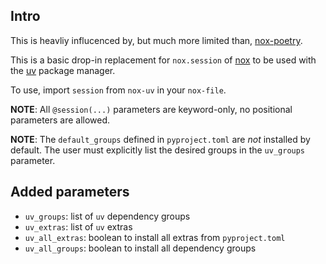 ## Intro

This is heavliy influcenced by, but much more limited than, 
[nox-poetry](https://nox-poetry.readthedocs.io).

This is a basic drop-in replacement for `nox.session` of [nox](https://nox.thea.codes/) to be used 
with the [uv](https://docs.astral.sh/uv/) package manager.

To use, import `session` from `nox-uv` in your `nox-file`.

**NOTE**: All `@session(...)` parameters are keyword-only, no positional parameters are allowed.

**NOTE**: The `default_groups` defined in `pyproject.toml` are _not_ installed by default. The
user must explicitly list the desired groups in the `uv_groups` parameter. 

## Added parameters

- `uv_groups`: list of `uv` dependency groups
- `uv_extras`: list of `uv` extras
- `uv_all_extras`: boolean to install all extras from `pyproject.toml`
- `uv_all_groups`: boolean to install all dependency groups

